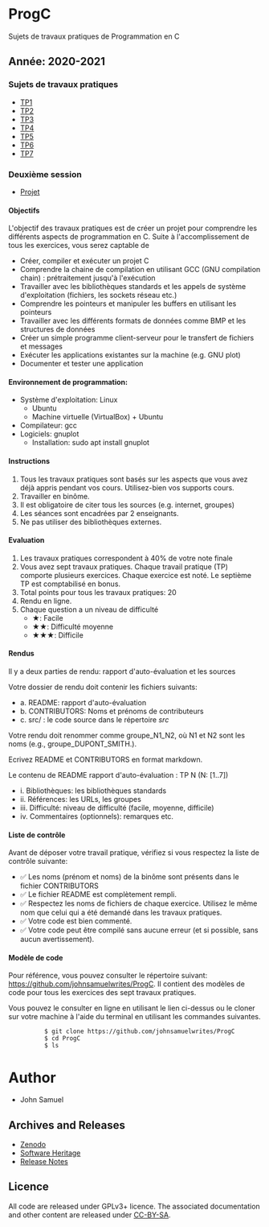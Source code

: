 # ProgC
Sujets de travaux pratiques de Programmation en C

## Année: 2020-2021
###  Sujets de travaux pratiques
* [TP1](TP1/TP1.md)
* [TP2](TP2/TP2.md)
* [TP3](TP3/TP3.md)
* [TP4](TP4/TP4.md)
* [TP5](TP5/TP5.md)
* [TP6](TP6/TP6.md)
* [TP7](TP7/TP7.md)

### Deuxième session
* [Projet](Session2/Projet.md)


#### Objectifs

L'objectif des travaux pratiques est de créer un projet pour comprendre
les différents aspects de programmation en C. Suite à l'accomplissement
de tous les exercices, vous serez captable de

-   Créer, compiler et exécuter un projet C
-   Comprendre la chaine de compilation en utilisant GCC (GNU
    compilation chain) : prétraitement jusqu'à l'exécution
-   Travailler avec les bibliothèques standards et les appels de système
    d'exploitation (fichiers, les sockets réseau etc.)
-   Comprendre les pointeurs et manipuler les buffers en utilisant les
    pointeurs
-   Travailler avec les différents formats de données comme BMP et les
    structures de données
-   Créer un simple programme client-serveur pour le transfert de
    fichiers et messages
-   Exécuter les applications existantes sur la machine (e.g. GNU plot)
-   Documenter et tester une application

#### Environnement de programmation:
- Système d'exploitation: Linux
  - Ubuntu
  - Machine virtuelle (VirtualBox) + Ubuntu
- Compilateur: gcc
- Logiciels: gnuplot
  - Installation: sudo apt install gnuplot
  
#### Instructions

1.  Tous les travaux pratiques sont basés sur les aspects que vous avez
    déjà appris pendant vos cours. Utilisez-bien vos supports cours.
2.  Travailler en binôme.
3.  Il est obligatoire de citer tous les sources (e.g. internet,
    groupes)
4.  Les séances sont encadrées par 2 enseignants.
5.  Ne pas utiliser des bibliothèques externes.

#### Evaluation

1.  Les travaux pratiques correspondent à 40% de votre note finale
2.  Vous avez sept travaux pratiques. Chaque travail pratique (TP)
    comporte plusieurs exercices. Chaque exercice est noté. Le septième
    TP est comptabilisé en bonus.
3.  Total points pour tous les travaux pratiques: 20
4.  Rendu en ligne.
5.  Chaque question a un niveau de difficulté
    -   ★: Facile
    -   ★★: Difficulté moyenne
    -   ★★★: Difficile

#### Rendus

Il y a deux parties de rendu: rapport d'auto-évaluation et les sources

Votre dossier de rendu doit contenir les fichiers suivants:

- a.  README: rapport d'auto-évaluation
- b.  CONTRIBUTORS: Noms et prénoms de contributeurs
- c.  src/ : le code source dans le répertoire *src*

Votre rendu doit renommer comme groupe_N1_N2, où N1 et N2 sont les
noms (e.g., groupe_DUPONT_SMITH.).

Ecrivez README et CONTRIBUTORS en format markdown.

Le contenu de README rapport d'auto-évaluation : TP N (N: [1..7])

- i.  Bibliothèques: les bibliothèques standards
- ii. Références: les URLs, les groupes
- iii. Difficulté: niveau de difficulté (facile, moyenne, difficile)
- iv. Commentaires (optionnels): remarques etc.


#### Liste de contrôle

Avant de déposer votre travail pratique, vérifiez si vous respectez la
liste de contrôle suivante:

-   ✅ Les noms (prénom et noms) de la binôme sont présents dans le
    fichier CONTRIBUTORS
-   ✅ Le fichier README est complètement rempli.
-   ✅ Respectez les noms de fichiers de chaque exercice. Utilisez le
    même nom que celui qui a été demandé dans les travaux pratiques.
-   ✅ Votre code est bien commenté.
-   ✅ Votre code peut être compilé sans aucune erreur (et si possible,
    sans aucun avertissement).

#### Modèle de code

Pour référence, vous pouvez consulter le répertoire suivant:
<https://github.com/johnsamuelwrites/ProgC>. Il contient des modèles de
code pour tous les exercices des sept travaux pratiques.

Vous pouvez le consulter en ligne en utilisant le lien ci-dessus ou le
cloner sur votre machine à l'aide du terminal en utilisant les
commandes suivantes.

```
          $ git clone https://github.com/johnsamuelwrites/ProgC
          $ cd ProgC
          $ ls
```

# Author
* John Samuel

## Archives and Releases
* [Zenodo](https://doi.org/10.5281/zenodo.4041297)
* [Software Heritage](https://archive.softwareheritage.org/browse/origin/directory/?origin_url=https://github.com/johnsamuelwrites/ProgC)
* [Release Notes](RELEASE.md)

## Licence
All code are released under GPLv3+ licence. The associated documentation and other content are released under [CC-BY-SA](http://creativecommons.org/licenses/by-sa/4.0/).
